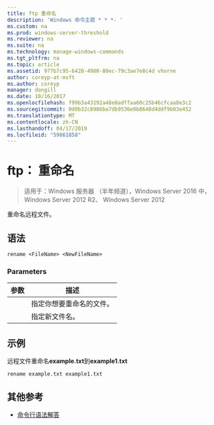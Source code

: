 ```yaml
---
title: ftp 重命名
description: 'Windows 命令主题 * * *- '
ms.custom: na
ms.prod: windows-server-threshold
ms.reviewer: na
ms.suite: na
ms.technology: manage-windows-commands
ms.tgt_pltfrm: na
ms.topic: article
ms.assetid: 977b7c95-6428-4980-80ec-79c3ae7e8c4d vhorne
author: coreyp-at-msft
ms.author: coreyp
manager: dongill
ms.date: 10/16/2017
ms.openlocfilehash: f99b3a43192a48e8adffaa60c25b46cfcaa8e3c2
ms.sourcegitcommit: 0d0b32c8986ba7db9536e0b8648d4ddf9b03e452
ms.translationtype: MT
ms.contentlocale: zh-CN
ms.lasthandoff: 04/17/2019
ms.locfileid: "59861858"
---
```

# <a name="ftp-rename"></a>ftp： 重命名

>适用于：Windows 服务器 （半年频道），Windows Server 2016 中，Windows Server 2012 R2、 Windows Server 2012

重命名远程文件。   
## <a name="syntax"></a>语法  
```  
rename <FileName> <NewFileName>  
```  
### <a name="parameters"></a>Parameters  
|参数|描述|  
|-------|--------|  
|<FileName>|指定你想要重命名的文件。|  
|<NewFileName>|指定新文件名。|  
## <a name="BKMK_Examples"></a>示例  
远程文件重命名**example.txt**到**example1.txt**  
```  
rename example.txt example1.txt  
```  
## <a name="additional-references"></a>其他参考  
-   [命令行语法解答](command-line-syntax-key.md)  
